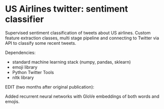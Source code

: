 # US Airlines twitter: sentiment classifier

Supervised sentiment classification of tweets about US airlines. Custom feature extraction classes, multi stage pipeline and  connecting to Twitter via API to classify some recent tweets.

Dependencies: 
 * standard machine learning stack (numpy, pandas, sklearn)
 * emoji library
 * Python Twitter Tools
 * nltk library

EDIT (two months after original publication):

Added recurrent neural networks with GloVe embeddings of both words and emojis.
